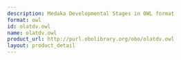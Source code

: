 ```yaml
---
description: Medaka Developmental Stages in OWL format
format: owl
id: olatdv.owl
name: olatdv.owl
product_url: http://purl.obolibrary.org/obo/olatdv.owl
layout: product_detail
---
```

